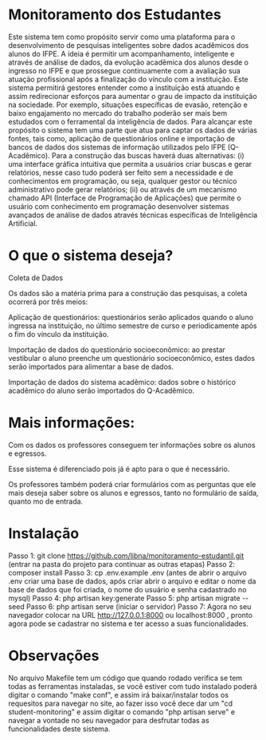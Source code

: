 # Monitoramento dos Estudantes


Este sistema tem como propósito servir como uma plataforma para o desenvolvimento de pesquisas inteligentes sobre dados acadêmicos dos alunos do IFPE. A ideia é permitir um acompanhamento, inteligente e através de análise de dados, da evolução acadêmica dos alunos desde o ingresso no IFPE e que prossegue continuamente com a avaliação sua atuação profissional após a finalização do vínculo com a instituição.  Este sistema permitirá gestores entender como a instituição está atuando e assim redirecionar esforços para aumentar o grau de impacto da instituição na sociedade. Por exemplo, situações específicas de evasão, retenção e baixo engajamento no mercado do trabalho poderão ser mais bem estudados com o ferramental da inteligência de dados.
Para alcançar este propósito o sistema tem uma parte que atua para captar os dados de várias fontes, tais como, aplicação de questionários online e importação de bancos de dados dos sistemas de informação utilizados pelo IFPE (Q-Acadêmico). Para a construção das buscas haverá duas alternativas: (i) uma interface gráfica intuitiva que permita a usuários criar buscas e gerar relatórios, nesse caso tudo poderá ser feito sem a necessidade e de conhecimentos em programação, ou seja, qualquer gestor ou técnico administrativo pode gerar relatórios; (ii) ou através de um mecanismo chamado API (Interface de Programação de Aplicações) que permite o usuário com conhecimento em programação desenvolver sistemas avançados de análise de dados através técnicas específicas de Inteligência Artificial. 


# O que o sistema deseja? 
 
Coleta de Dados

Os dados são a matéria prima para a construção das pesquisas, a coleta ocorrerá por três meios:

Aplicação de questionários: questionários serão aplicados quando o aluno ingressa na instituição, no último semestre de curso e periodicamente após o fim do vínculo da instituição.

Importação de dados do questionário socioeconômico: ao prestar vestibular o aluno preenche um questionário socioeconômico, estes dados serão importados para alimentar a base de dados. 

Importação de dados do sistema acadêmico: dados sobre o histórico acadêmico do aluno serão importados do Q-Acadêmico.

# Mais informações:

Com os dados os professores conseguem ter informações sobre os alunos e egressos.

Esse sistema é diferenciado pois já é apto para o que é necessário.

Os professores também poderá criar formulários com as perguntas que ele mais deseja saber sobre os alunos e egressos, tanto no formulário de saída, quanto mo de entrada.


# Instalação 

Passo 1: git clone https://github.com/libna/monitoramento-estudantil.git (entrar na pasta do projeto para continuar as outras etapas) Passo 2: composer install Passo 3: cp .env.example .env (antes de abrir o arquivo .env criar uma base de dados, após criar abrir o arquivo e editar o nome da base de dados que foi criada, o nome do usuário e senha cadastrado no mysql) Passo 4: php artisan key:generate Passo 5: php artisan migrate --seed Passo 6: php artisan serve (iniciar o servidor) Passo 7: Agora no seu navegador colocar na URL http://127.0.0.1:8000 ou localhost:8000 , pronto agora pode se cadastrar no sistema e ter acesso a suas funcionalidades.

# Observações

No arquivo Makefile tem um código que quando rodado verifica se tem todas as ferramentas instaladas,
se você estiver com tudo instalado poderá digitar o comando "make conf", e assim irá baixar/instalar
todos os requesitos para navegar no site, ao fazer isso você dece dar um "cd student-monitoring" e 
assim digitar o comando "php artisan serve" e navegar a vontade no seu navegador para desfrutar todas
as funcionalidades deste sistema. 






